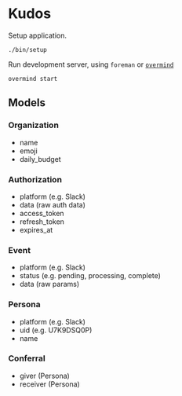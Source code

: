 # Kudos

Setup application.

```
./bin/setup
```

Run development server, using `foreman` or [`overmind`](https://evilmartians.com/chronicles/introducing-overmind-and-hivemind)

```
overmind start
```

## Models

### Organization

- name
- emoji
- daily_budget

### Authorization

- platform (e.g. Slack)
- data (raw auth data)
- access_token
- refresh_token
- expires_at

### Event

- platform (e.g. Slack)
- status (e.g. pending, processing, complete)
- data (raw params)

### Persona

- platform (e.g. Slack)
- uid (e.g. U7K9DSQ0P)
- name

### Conferral

- giver (Persona)
- receiver (Persona)

